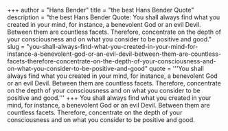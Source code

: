 +++
author = "Hans Bender"
title = "the best Hans Bender Quote"
description = "the best Hans Bender Quote: You shall always find what you created in your mind, for instance, a benevolent God or an evil Devil. Between them are countless facets. Therefore, concentrate on the depth of your consciousness and on what you consider to be positive and good."
slug = "you-shall-always-find-what-you-created-in-your-mind-for-instance-a-benevolent-god-or-an-evil-devil-between-them-are-countless-facets-therefore-concentrate-on-the-depth-of-your-consciousness-and-on-what-you-consider-to-be-positive-and-good"
quote = '''You shall always find what you created in your mind, for instance, a benevolent God or an evil Devil. Between them are countless facets. Therefore, concentrate on the depth of your consciousness and on what you consider to be positive and good.'''
+++
You shall always find what you created in your mind, for instance, a benevolent God or an evil Devil. Between them are countless facets. Therefore, concentrate on the depth of your consciousness and on what you consider to be positive and good.
